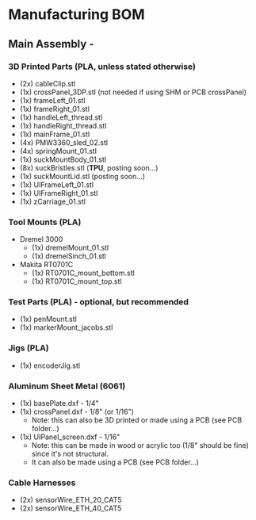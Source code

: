 # Manufacturing BOM

## Main Assembly -
### 3D Printed Parts (PLA, unless stated otherwise)
- (2x) cableClip.stl
- (1x) crossPanel_3DP.stl (not needed if using SHM or PCB crossPanel)
- (1x) frameLeft_01.stl
- (1x) frameRight_01.stl
- (1x) handleLeft_thread.stl
- (1x) handleRight_thread.stl
- (1x) mainFrame_01.stl
- (4x) PMW3360_sled_02.stl
- (4x) springMount_01.stl
- (1x) suckMountBody_01.stl
- (8x) suckBristles.stl (**TPU**, posting soon...)
- (1x) suckMountLid.stl (posting soon...)
- (1x) UIFrameLeft_01.stl
- (1x) UIFrameRight_01.stl
- (1x) zCarriage_01.stl
### Tool Mounts (PLA)
- Dremel 3000
	- (1x) dremelMount_01.stl
	- (1x) dremelSinch_01.stl
- Makita RT0701C
	- (1x) RT0701C_mount_bottom.stl
	- (1x) RT0701C_mount_top.stl
### Test Parts (PLA) - optional, but recommended
- (1x) penMount.stl
- (1x) markerMount_jacobs.stl
### Jigs (PLA)
- (1x) encoderJig.stl

### Aluminum Sheet Metal (6061)
- (1x) basePlate.dxf - 1/4"
- (1x) crossPanel.dxf - 1/8" (or 1/16")
	- Note: this can also be 3D printed or made using a PCB (see PCB folder...)
- (1x) UIPanel_screen.dxf - 1/16"
	- Note: this can be made in wood or acrylic too (1/8" should be fine) since it's not structural.
	- It can also be made using a PCB (see PCB folder...)

### Cable Harnesses
- (2x) sensorWire_ETH_20_CAT5
- (2x) sensorWire_ETH_40_CAT5
